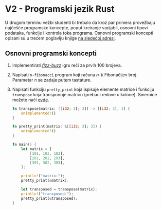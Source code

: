# V2 - Programski jezik Rust

U drugom terminu vežbi studenti bi trebalo da kroz par primera provežbaju najčešće programske koncepte, poput kreiranje varijabli, osnovni tipovi podataka, funkcije i kontrola toka programa. Osnovni programski koncepti opisani su u trećem poglavlju knjige [na sledećoj adresi](https://doc.rust-lang.org/book/ch03-00-common-programming-concepts.html).

## Osnovni programski koncepti

1. Implementirati _[fizz-buzz](https://en.wikipedia.org/wiki/Fizz_buzz)_ igru reči za prvih 100 brojeva.

2. Napisati `n-fibonacci` program koji računa _n-ti_ Fibonačijev broj. Parametar _n_ se zadaje putem tastature.

3. Napisati funkciju `pretty_print` koja ispisuje elemente matrice i funkciju `transpose` koja transponuje matricu (prebaci redove u kolone). Smernice možete naći [ovde](https://google.github.io/comprehensive-rust/exercises/day-1/for-loops.html).

    ```rust
    fn transpose(matrix: [[i32; 3]; 3]) -> [[i32; 3]; 3] {
        unimplemented!()
    }

    fn pretty_print(matrix: &[[i32; 3]; 3]) {
        unimplemented!()
    }

    fn main() {
        let matrix = [
            [101, 102, 103],
            [201, 202, 203],
            [301, 302, 303],
        ];

        println!("matrix:");
        pretty_print(&matrix);

        let transposed = transpose(matrix);
        println!("transposed:");
        pretty_print(&transposed);
    }
    ```
